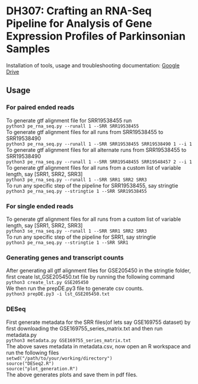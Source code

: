 # DH307: Crafting an RNA-Seq Pipeline for Analysis of Gene Expression Profiles of Parkinsonian Samples
Installation of tools, usage and troubleshooting documentation: [Google Drive](https://docs.google.com/document/d/1p-3MiJXUPp2tVudpx6Qg0e5Mcc1piEOz_jWTYXM1k_c/edit?usp=sharing)

## Usage
### For paired ended reads
To generate gtf alignment file for SRR19538455 run<br>
```python3 pe_rna_seq.py --runall 1 --SRR SRR19538455```<br>
To generate gtf alignment files for all runs from SRR19538455 to SRR19538490<br>
```python3 pe_rna_seq.py --runall 1 --SRR SRR19538455 SRR19538490 1 --i 1```<br>
To generate gtf alignment files for all alternate runs from SRR19538455 to SRR19538490<br>
```python3 pe_rna_seq.py --runall 1 --SRR SRR19548455 SRR19548457 2 --i 1```<br>
To generate gtf alignment files for all runs from a custom list of variable length, say [SRR1, SRR2, SRR3]<br>
```python3 pe_rna_seq.py --runall 1 --SRR SRR1 SRR2 SRR3```<br>
To run any specific step of the pipeline for SRR19538455, say stringtie<br>
```python3 pe_rna_seq.py --stringtie 1 --SRR SRR19538455```<br>

### For single ended reads
To generate gtf alignment files for all runs from a custom list of variable length, say [SRR1, SRR2, SRR3]<br>
```python3 se_rna_seq.py --runall 1 --SRR SRR1 SRR2 SRR3```<br>
To run any specific step of the pipeline for SRR1, say stringtie<br>
```python3 pe_rna_seq.py --stringtie 1 --SRR SRR1```<br>

### Generating genes and transcript counts
After generating all gtf alignment files for GSE205450 in the stringtie folder, first create lst_GSE205450.txt file by running the following command<br>
```python3 create_lst.py GSE205450```<br>
We then run the prepDE.py3 file to generate csv counts.<br>
```python3 prepDE.py3 -i lst_GSE205450.txt```<br>

### DESeq
First generate metadata for the SRR files(of lets say GSE169755 dataset) by first downloading the GSE169755_series_matrix.txt and then run metadata.py<br>
```python3 metadata.py GSE169755_series_matrix.txt```<br>
The above saves metadata in metadata.csv, now open an R workspace and run the following files<br>
```setwd("/path/to/your/working/directory")```<br>
```source("DESeq2.R")```<br>
```source("plot_generation.R")```<br>
The above generates plots and save them in pdf files.<br>
